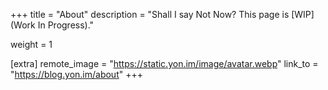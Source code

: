 +++
title = "About"
description = "Shall I say Not Now? This page is [WIP] (Work In Progress)."

weight = 1

[extra]
remote_image = "https://static.yon.im/image/avatar.webp"
link_to = "https://blog.yon.im/about"
+++
